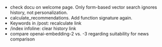 - check docu on welcome page. Only form-based vector search ignores history, not personalization.
- calculate_recommendations. Add function signature again.
- Keywords in /post: recalculate link
- /index infoline: clear history link
- compare openai-embedding-2 vs. -3 regarding suitability for news comparison
